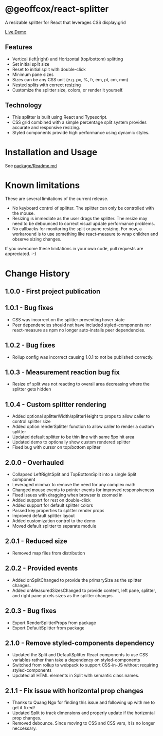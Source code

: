 # @geoffcox/react-splitter

A resizable splitter for React that leverages CSS display:grid

[Live Demo](https://geoffcox.github.io/demos/react-splitter/)

## Features
- Vertical (left|right) and Horizontal (top/bottom) splitting
- Set initial split size
- Reset to initial split with double-click
- Minimum pane sizes
- Sizes can be any CSS unit (e.g. px, %, fr, em, pt, cm, mm)
- Nested splits with correct resizing
- Customize the splitter size, colors, or render it yourself.

## Technology
- This splitter is built using React and Typescript.
- CSS grid combined with a simple percentage split system provides accurate and responsive resizing.
- Styled components provide high performance using dynamic styles.

# Installation and Usage
See [package/Readme.md](package/README.md)

# Known limitations

These are several limitations of the current release.

- No keyboard control of splitter. The splitter can only be controlled with the mouse.
- Resizing is immediate as the user drags the splitter. The resize may need to be debounced to correct visual update performance problems.
- No callbacks for monitoring the split or pane resizing. For now, a workaround is to use something like react-measure to wrap children and observe sizing changes.

If you overcome these limitations in your own code, pull requests are appreciated. :-)

# Change History

## 1.0.0 - First project publication

## 1.0.1 - Bug fixes
- CSS was incorrect on the splitter preventing hover state
- Peer dependencies should not have included styled-components nor react-measure as npm no longer auto-installs peer dependencies.

## 1.0.2 - Bug fixes
- Rollup config was incorrect causing 1.0.1 to not be published correctly.

## 1.0.3 - Measurement reaction bug fix
- Resize of split was not reacting to overall area decreasing where the splitter gets hidden

## 1.0.4 - Custom splitter rendering
- Added optional splitterWidth/splitterHeight to props to allow caller to control splitter size
- Added option renderSplitter function to allow caller to render a custom splitter
- Updated default splitter to be thin line with same 5px hit area
- Updated demo to optionally show custom rendered splitter
- Fixed bug with cursor on top/bottom splitter

## 2.0.0 - Overhauled
- Collapsed LeftRightSplit and TopBottomSplit into a single Split component
- Leveraged minmax to remove the need for any complex math
- Changed mouse events to pointer events for improved responsiveness
- Fixed issues with dragging when browser is zoomed in
- Added support for rest on double-click
- Added support for default splitter colors
- Passed key properties to splitter render props
- Improved default splitter layout
- Added customization control to the demo
- Moved default splitter to separate module

## 2.0.1 - Reduced size
- Removed map files from distribution

## 2.0.2 - Provided events
- Added onSplitChanged to provide the primarySize as the splitter changes.
- Added onMeasuredSizesChanged to provide content, left pane, splitter, and right pane pixels sizes as the splitter changes.

## 2.0.3 - Bug fixes
- Export RenderSplitterProps from package
- Export DefaultSplitter from package

## 2.1.0 - Remove styled-components dependency
- Updated the Split and DefaultSplitter React components to use CSS variables rather than take a dependency on styled-components
- Switched from rollup to webpack to support CSS-in-JS without requiring styled-components
- Updated all HTML elements in Split with semantic class names.

## 2.1.1 - Fix issue with horizontal prop changes
- Thanks to Quang Ngo for finding this issue and following up with me to get it fixed!
- Updated Split to track dimensions and properly update if the horizontal prop changes.
- Removed debounce. Since moving to CSS and CSS vars, it is no longer neccessary.
